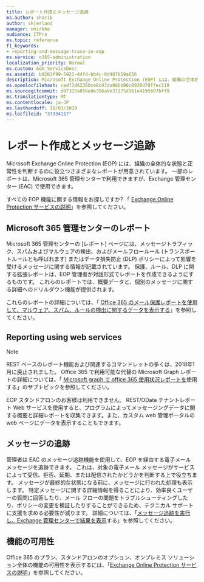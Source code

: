 ```yaml
---
title: レポート作成とメッセージ追跡
ms.author: sharik
author: skjerland
manager: mnirkhe
audience: ITPro
ms.topic: reference
f1_keywords:
- reporting-and-message-trace-in-eop
ms.service: o365-administration
localization_priority: Normal
ms.custom: Adm_ServiceDesc
ms.assetid: b9263f99-5921-44fd-bb4c-0d487b59a656
description: Microsoft Exchange Online Protection (EOP) には、組織の全体的な状態と正常性を判断するのに役立つさまざまなレポートが用意されています。 一部のレポートは、Microsoft 365 管理センターで利用できますが、Exchange 管理センター (EAC) で使用できます。
ms.openlocfilehash: cedf3d62360ce8c43da9dbb96c0938d78ffec110
ms.sourcegitcommit: d6f315a056e0e356a9e37275d361e4195b97bff0
ms.translationtype: MT
ms.contentlocale: ja-JP
ms.lasthandoff: 10/01/2019
ms.locfileid: "37334117"
---
```

# <a name="reporting-and-message-trace"></a>レポート作成とメッセージ追跡

Microsoft Exchange Online Protection (EOP) には、組織の全体的な状態と正常性を判断するのに役立つさまざまなレポートが用意されています。 一部のレポートは、Microsoft 365 管理センターで利用できますが、Exchange 管理センター (EAC) で使用できます。

すべての EOP 機能に関する情報をお探しですか? 「 [Exchange Online Protection サービスの説明](exchange-online-protection-service-description.md)」を参照してください。

## <a name="microsoft-365-admin-center-reports"></a>Microsoft 365 管理センターのレポート

Microsoft 365 管理センターの [レポート] ページには、メッセージトラフィック、スパムおよびマルウェアの検出、およびメールフロールール (トランスポートルールとも呼ばれます) またはデータ損失防止 (DLP) ポリシーによって影響を受けるメッセージに関する情報が記載されています。 保護、ルール、DLP に関する拡張レポートは、EOP 管理者が対話形式でレポートを作成できるようにするものです。 これらのレポートでは、概要データと、個別のメッセージに関する詳細へのドリルダウン機能が提供されます。

これらのレポートの詳細については、「 [Office 365 のメール保護レポートを使用して、マルウェア、スパム、ルールの検出に関するデータを表示する](https://docs.microsoft.com/exchange/monitoring/use-mail-protection-reports)」を参照してください。

## <a name="reporting-using-web-services"></a>Reporting using web services

> [!NOTE]
> REST ベースのレポート機能および関連するコマンドレットの多くは、2018年1月に廃止されました。 Office 365 で利用可能な代替の Microsoft Graph レポートの詳細については、「 [Microsoft graph で office 365 使用状況レポートを](https://go.microsoft.com/fwlink/p/?LinkID=865135)使用する」のサブトピックを参照してください。

EOP スタンドアロンのお客様は利用できません。 REST/OData テナントレポート Web サービスを使用すると、プログラムによってメッセージングデータに関する概要と詳細レポートを収集できます。また、カスタム web 管理ポータルの web ページにデータを表示することもできます。

## <a name="message-trace"></a>メッセージの追跡

管理者は EAC のメッセージ追跡機能を使用して、EOP を経由する電子メール メッセージを追跡できます。 これは、対象の電子メール メッセージがサービスによって受信、拒否、延期、または配信されたかどうかを判断する上で役立ちます。 メッセージが最終的な状態になる前に、メッセージに行われた処理も表示します。 特定メッセージに関する詳細情報を得ることにより、効率良くユーザーの質問に回答したり、メール フローの問題をトラブルシューティングしたり、ポリシーの変更を検証したりすることができるため、テクニカル サポートに支援を求める必要性が減ります。 詳細については、「[メッセージ追跡を実行し、Exchange 管理センターで結果を表示](https://docs.microsoft.com/exchange/monitoring/trace-an-email-message/run-a-message-trace-and-view-results)する」を参照してください。

## <a name="feature-availability"></a>機能の可用性

Office 365 のプラン、スタンドアロンのオプション、オンプレミス ソリューション全体の機能の可用性を表示するには、「[Exchange Online Protection サービスの説明](exchange-online-protection-service-description.md)」を参照してください。
